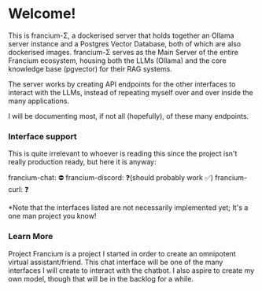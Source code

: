 # Welcome!

This is francium-Σ, a dockerised server that holds together an Ollama server instance and a Postgres Vector Database, both of which are also dockerised images.
francium-Σ serves as the Main Server of the entire Francium ecosystem, housing both the LLMs (Ollama) and the core knowledge base (pgvector) for their RAG systems.

The server works by creating API endpoints for the other interfaces to interact with the LLMs, instead of repeating myself over and over inside the many applications.

I will be documenting most, if not all (hopefully), of these many endpoints.

### Interface support

This is quite irrelevant to whoever is reading this since the project isn't really production ready, but here it is anyway:

francium-chat: ⛔
francium-discord: ❓(should probably work ✅)
francium-curl: ❓

*Note that the interfaces listed are not necessarily implemented yet; It's a one man project you know!

### Learn More
Project Francium is a project I started in order to create an omnipotent virtual assistant/friend.
This chat interface will be one of the many interfaces I will create to interact with the chatbot.
I also aspire to create my own model, though that will be in the backlog for a while.